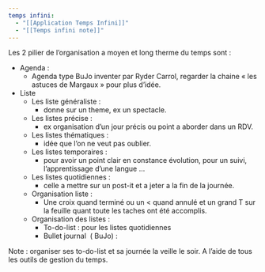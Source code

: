 ```yaml
---
temps infini:
  - "[[Application Temps Infini]]"
  - "[[Temps infini note]]"
---
```


Les 2 pilier de l’organisation a moyen et long therme du temps sont :
- Agenda :
	- Agenda type BuJo inventer par Ryder Carrol, regarder la chaine « les astuces de Margaux » pour plus d’idée.
- Liste
	- Les liste généraliste : 
		- donne sur un theme, ex un spectacle.
	- Les listes précise : 
		- ex organisation d’un jour précis ou point a aborder dans un RDV.
	- Les listes thématiques : 
		- idée que l’on ne veut pas oublier.
	- Les listes temporaires : 
		- pour avoir un point clair en constance évolution, pour un suivi, l’apprentissage d’une langue …
	- Les listes quotidiennes : 
		- celle a mettre sur un post-it et a jeter a la fin de la journée.
	- Organisation liste :
		- Une croix quand terminé ou un < quand annulé et un grand T sur la feuille quant toute les taches ont été accomplis.
	- Organisation des listes :
		- To-do-list : pour les listes quotidiennes
		- Bullet journal  ( BuJo) :

Note : organiser ses to-do-list et sa journée la veille le soir. A l’aide de tous les outils de gestion du temps.